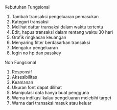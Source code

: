 Kebutuhan Fungsional

1. Tambah transaksi pengeluaran pemasukan
2. Kategori transaksi
3. Melihat daftar transaksi dalam waktu tertentu
4. Edit, hapus transaksi dalam rentang waktu 30 hari
5. Grafik ringkasan keuangan
6. Menyaring filter berdasarkan transaksi
7. Mengatur pengeluaran
8. login no hp dan passkey

Non Fungsional

1. Responsif
2. Aksesibilitas
3. Keamanan
4. Ukuran font dapat dilihat
5. Manipulasi data hanya buat pengguna
6. Warna indikasi kalau pengeluaran melebihi target
7. Warna dari transaksi masuk atau keluar